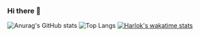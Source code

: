 ### Hi there 👋
![Anurag's GitHub stats](https://github-readme-stats.vercel.app/api?username=alihan0&show_icons=true&theme=transparent&hide=contribs,stars)
![Top Langs](https://github-readme-stats.vercel.app/api/top-langs/?username=alihan0&hide_progress=true)
[![Harlok's wakatime stats](https://github-readme-stats.vercel.app/api/wakatime?username=alihan0)](https://github.com/anuraghazra/github-readme-stats)
<!--
**alihan0/alihan0** is a ✨ _special_ ✨ repository because its `README.md` (this file) appears on your GitHub profile.

Here are some ideas to get you started:

- 🔭 I’m currently working on ...
- 🌱 I’m currently learning ...
- 👯 I’m looking to collaborate on ...
- 🤔 I’m looking for help with ...
- 💬 Ask me about ...
- 📫 How to reach me: ...
- 😄 Pronouns: ...
- ⚡ Fun fact: ...
-->
